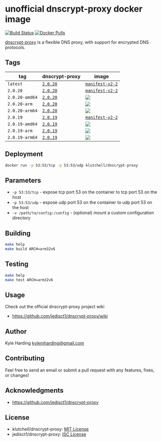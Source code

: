# unofficial dnscrypt-proxy docker image

[![Build Status](https://travis-ci.com/klutchell/dnscrypt-proxy.svg?branch=master)](https://travis-ci.com/klutchell/dnscrypt-proxy)
[![Docker Pulls](https://img.shields.io/docker/pulls/klutchell/dnscrypt-proxy.svg?style=flat)](https://hub.docker.com/r/klutchell/dnscrypt-proxy/)

[dnscrypt-proxy](https://github.com/jedisct1/dnscrypt-proxy) is a flexible DNS proxy, with support for encrypted DNS protocols.

## Tags

|tag|dnscrypt-proxy|image|
|---|---|---|
|`latest`|[`2.0.20`](https://github.com/jedisct1/dnscrypt-proxy/releases/tag/2.0.20)|[`manifest-v2-2`](https://docs.docker.com/registry/spec/manifest-v2-2/#manifest-list)|
|`2.0.20`|[`2.0.20`](https://github.com/jedisct1/dnscrypt-proxy/releases/tag/2.0.20)|[`manifest-v2-2`](https://docs.docker.com/registry/spec/manifest-v2-2/#manifest-list)|
|`2.0.20-amd64`|[`2.0.20`](https://github.com/jedisct1/dnscrypt-proxy/releases/tag/2.0.20)|[![](https://images.microbadger.com/badges/image/klutchell/dnscrypt-proxy:2.0.20-amd64.svg)](https://microbadger.com/images/klutchell/dnscrypt-proxy:2.0.20-amd64)|
|`2.0.20-arm`|[`2.0.20`](https://github.com/jedisct1/dnscrypt-proxy/releases/tag/2.0.20)|[![](https://images.microbadger.com/badges/image/klutchell/dnscrypt-proxy:2.0.20-arm.svg)](https://microbadger.com/images/klutchell/dnscrypt-proxy:2.0.20-arm)|
|`2.0.20-arm64`|[`2.0.20`](https://github.com/jedisct1/dnscrypt-proxy/releases/tag/2.0.20)|[![](https://images.microbadger.com/badges/image/klutchell/dnscrypt-proxy:2.0.20-arm64.svg)](https://microbadger.com/images/klutchell/dnscrypt-proxy:2.0.20-arm64)|
|`2.0.19`|[`2.0.19`](https://github.com/jedisct1/dnscrypt-proxy/releases/tag/2.0.19)|[`manifest-v2-2`](https://docs.docker.com/registry/spec/manifest-v2-2/#manifest-list)|
|`2.0.19-amd64`|[`2.0.19`](https://github.com/jedisct1/dnscrypt-proxy/releases/tag/2.0.19)|[![](https://images.microbadger.com/badges/image/klutchell/dnscrypt-proxy:2.0.19-amd64.svg)](https://microbadger.com/images/klutchell/dnscrypt-proxy:2.0.19-amd64)|
|`2.0.19-arm`|[`2.0.19`](https://github.com/jedisct1/dnscrypt-proxy/releases/tag/2.0.19)|[![](https://images.microbadger.com/badges/image/klutchell/dnscrypt-proxy:2.0.19-arm.svg)](https://microbadger.com/images/klutchell/dnscrypt-proxy:2.0.19-arm)|
|`2.0.19-arm64`|[`2.0.19`](https://github.com/jedisct1/dnscrypt-proxy/releases/tag/2.0.19)|[![](https://images.microbadger.com/badges/image/klutchell/dnscrypt-proxy:2.0.19-arm64.svg)](https://microbadger.com/images/klutchell/dnscrypt-proxy:2.0.19-arm64)|

## Deployment

```bash
docker run -p 53:53/tcp -p 53:53/udp klutchell/dnscrypt-proxy
```

## Parameters

* `-p 53:53/tcp` - expose tcp port 53 on the container to tcp port 53 on the host
* `-p 53:53/udp` - expose udp port 53 on the container to udp port 53 on the host
* `-v /path/to/config:/config` - (optional) mount a custom configuration directory

## Building

```bash
make help
make build ARCH=arm32v6
```

## Testing

```bash
make help
make test ARCH=arm32v6
```

## Usage

Check out the official dnscrypt-proxy project wiki

* https://github.com/jedisct1/dnscrypt-proxy/wiki

## Author

Kyle Harding <kylemharding@gmail.com>

## Contributing

Feel free to send an email or submit a pull request with any features, fixes, or changes!

## Acknowledgments

* https://github.com/jedisct1/dnscrypt-proxy

## License

* klutchell/dnscrypt-proxy: [MIT License](./LICENSE)
* jedisct1/dnscrypt-proxy: [ISC License](https://github.com/jedisct1/dnscrypt-proxy/blob/master/LICENSE)
